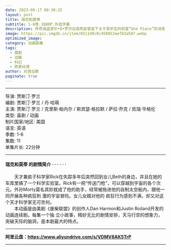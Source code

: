 ```yaml
---
date: 2023-09-17 09:30:25
layout: post
title: 瑞克和莫蒂
subtitle: 1-6季.1080P.外挂字幕
description: 传奇海盗哥尔•D•罗杰在临死前曾留下关于其毕生的财富“One Piece”的消息，由此引得群雄并起，众海盗们为了这笔传说中的巨额财富展开争夺，各种势力、政权不断交替，整个世界进入了动荡混乱的“大海贼时代”...
image: https://pic.imgdb.cn/item/6511d9c0c458853aef83a507.webp
optimized_image: 
category: 动画剧集
tags:
  - 喜剧
  - 动画
  - 科幻
  - 欧美动漫
author: 对酒当歌
paginate: true
---
```



---

导演: 贾斯汀·罗兰  
编剧: 贾斯汀·罗兰 / 丹·哈萌  
主演: 贾斯汀·罗兰 / 克里斯·帕内尔 / 斯宾瑟·格拉默 / 萨拉·乔克 / 凯瑞·华格伦  
类型: 喜剧 / 动画  
制片国家/地区: 美国  
语言: 英语  
季数: 1-6  
集数: 11  
单集片长: 22分钟  

---

#### 瑞克和莫蒂 的剧情简介 · · · · · ·

　　天才兼疯子科学家Rick在失踪多年后突然回到女儿Beth的身边，并且在她的车库里搞了一个科学实验室。Rick有一把“传送门枪”，可以穿越到宇宙的各个次元。外孙Morty莫名其妙就成了他的助手，经常被拖进他的自制太空船内，跟他一同开展各种疯狂刺 激的宇宙冒险。女儿女婿对他的 疯狂行为感到不满，却又对这个天才科学家无可奈何。  
　　本动画是由美剧《废柴联盟》的创作人Dan Harmon和Justin Roiland开发的动画连续剧。每集一个独 立小故事，精妙无比的剧情安排，天马行空的想象力，突破天际的脑洞，是本剧最大的特点。  

---

**阿里云盘：<https://www.aliyundrive.com/s/VDMV8AK5TrP>**

---
